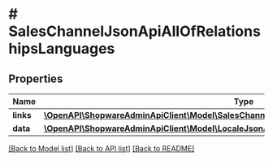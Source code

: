 # # SalesChannelJsonApiAllOfRelationshipsLanguages

## Properties

Name | Type | Description | Notes
------------ | ------------- | ------------- | -------------
**links** | [**\OpenAPI\ShopwareAdminApiClient\Model\SalesChannelJsonApiAllOfRelationshipsLanguagesLinks**](SalesChannelJsonApiAllOfRelationshipsLanguagesLinks.md) |  | [optional]
**data** | [**\OpenAPI\ShopwareAdminApiClient\Model\LocaleJsonApiAllOfRelationshipsLanguagesData[]**](LocaleJsonApiAllOfRelationshipsLanguagesData.md) |  | [optional]

[[Back to Model list]](../../README.md#models) [[Back to API list]](../../README.md#endpoints) [[Back to README]](../../README.md)
